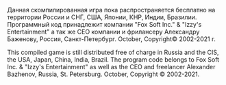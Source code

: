 Данная скомпилированная игра пока распространяется бесплатно на территории России и СНГ, США, Японии, КНР, Индии, Бразилии. Программный код принадлежит
компании "Fox Soft Inc." & "Izzy's Entertainment" а так же CEO компании и фрилансеру Александру Баженову, Россия, Санкт-Петербург.
October, Copyright© 2002-2021 г.

This compiled game is still distributed free of charge in Russia and the CIS, the USA, Japan, China, India, Brazil. The program code belongs to
Fox Soft Inc. & "Izzy's Entertainment" as well as the CEO and freelancer Alexander Bazhenov, Russia, St. Petersburg.
October, Copyright © 2002-2021. 
